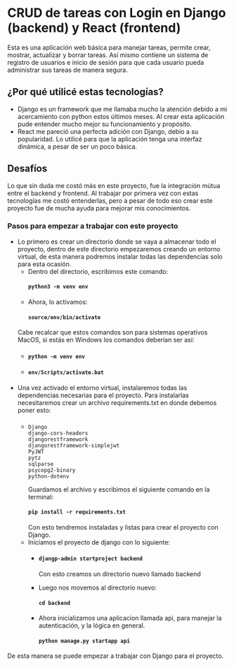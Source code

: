 # CRUD de tareas con Login en Django (backend) y React (frontend)
Esta es una aplicación web básica para manejar tareas, permite crear, mostrar, actualizar y borrar tareas. Así mismo contiene un sistema de registro de usuarios e inicio de sesión para que cada usuario pueda administrar sus tareas de manera segura.
## ¿Por qué utilicé estas tecnologías?
- Django es un framework que me llamaba mucho la atención debido a mi acercamiento con python estos últimos meses. Al crear esta aplicación pude entender mucho mejor su funcionamiento y propósito.
- React me pareció una perfecta adición con Django, debio a su popularidad. Lo utilicé para que la aplicación tenga una interfaz dinámica, a pesar de ser un poco básica.
## Desafíos
Lo que sin duda me costó más en este proyecto, fue la integración mútua entre el backend y frontend. Al trabajar por primera vez con estas tecnologías me costó entenderlas, pero a pesar de todo eso crear este proyecto fue de mucha ayuda para mejorar mis conocimientos. 

### Pasos para empezar a trabajar con este proyecto
- Lo primero es crear un directorio donde se vaya a almacenar todo el proyecto, dentro de este directorio empezaremos creando un entorno virtual, de esta manera podremos instalar todas las dependencias solo para esta ocasión.
  - Dentro del directorio, escribimos este comando:
    #### `python3 -m venv env`
  - Ahora, lo activamos:
    #### `source/env/bin/activate`
  Cabe recalcar que estos comandos son para sistemas operativos MacOS, si estás en Windows los comandos deberían ser así:
  - #### `python -m venv env`
  - #### `env/Scripts/activate.bat`
- Una vez activado el entorno virtual, instalaremos todas las dependencias necesarias para el proyecto. Para instalarlas necesitaremos crear un archivo requirements.txt en donde debemos poner esto:
  - #### 
        Django
        django-cors-headers
        djangorestframework
        djangorestframework-simplejwt
        PyJWT
        pytz
        sqlparse
        psycopg2-binary
        python-dotenv
    Guardamos el archivo y escribimos el siguiente comando en la terminal:
    #### `pip install -r requirements.txt`
    Con esto tendremos instaladas y listas para crear el proyecto con Django.
  - Iniciamos el proyecto de django con lo siguiente:
    - #### `djangp-admin startproject backend`
      Con esto creamos un directorio nuevo llamado backend

    - Luego nos movemos al directorio nuevo:
      #### `cd backend`
    
    - Ahora inicializamos una aplicacion llamada api, para manejar la autenticación, y la lógica en general.
      #### `python manage.py startapp api`

De esta manera se puede empezar a trabajar con Django para el proyecto.
